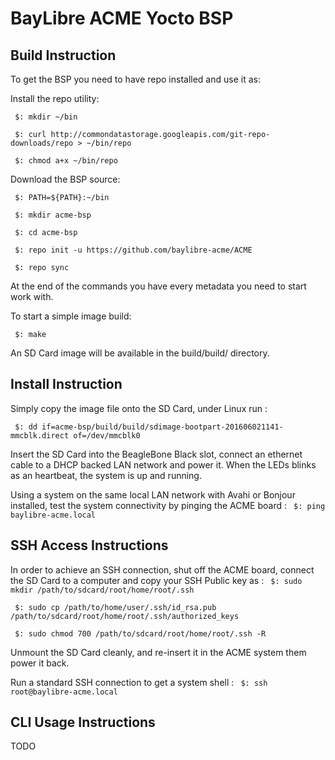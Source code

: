 # BayLibre ACME Yocto BSP

## Build Instruction ##

To get the BSP you need to have repo installed and use it as:

Install the repo utility:

` $: mkdir ~/bin`

` $: curl http://commondatastorage.googleapis.com/git-repo-downloads/repo > ~/bin/repo`

` $: chmod a+x ~/bin/repo`

Download the BSP source:

` $: PATH=${PATH}:~/bin`

` $: mkdir acme-bsp`

` $: cd acme-bsp`

` $: repo init -u https://github.com/baylibre-acme/ACME`

` $: repo sync`

At the end of the commands you have every metadata you need to start work with.

To start a simple image build:

` $: make`

An SD Card image will be available in the build/build/ directory.

## Install Instruction ##

Simply copy the image file onto the SD Card, under Linux run :

` $: dd if=acme-bsp/build/build/sdimage-bootpart-201606021141-mmcblk.direct of=/dev/mmcblk0`

Insert the SD Card into the BeagleBone Black slot, connect an ethernet cable to a DHCP backed LAN network and power it.
When the LEDs blinks as an heartbeat, the system is up and running.

Using a system on the same local LAN network with Avahi or Bonjour installed, test the system connectivity by pinging the ACME board :
` $: ping baylibre-acme.local`

## SSH Access Instructions ##

In order to achieve an SSH connection, shut off the ACME board, connect the SD Card to a computer and copy your SSH Public key as :
` $: sudo mkdir /path/to/sdcard/root/home/root/.ssh`

` $: sudo cp /path/to/home/user/.ssh/id_rsa.pub /path/to/sdcard/root/home/root/.ssh/authorized_keys`

` $: sudo chmod 700 /path/to/sdcard/root/home/root/.ssh -R`

Unmount the SD Card cleanly, and re-insert it in the ACME system them power it back.

Run a standard SSH connection to get a system shell :
` $: ssh root@baylibre-acme.local`

## CLI Usage Instructions ##

TODO
